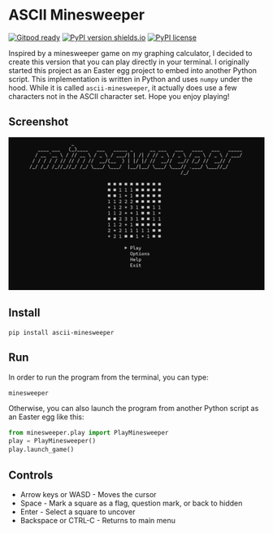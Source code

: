 # ASCII Minesweeper
[![Gitpod ready](https://img.shields.io/badge/Gitpod-ready-blue?logo=gitpod)](https://gitpod.io/#https://github.com/nyoungstudios/ascii-minesweeper)
[![PyPI version shields.io](https://img.shields.io/pypi/v/ascii-minesweeper.svg)](https://pypi.python.org/project/ascii-minesweeper/)
[![PyPI license](https://img.shields.io/pypi/l/ascii-minesweeper.svg)](https://pypi.python.org/project/ascii-minesweeper/)

Inspired by a minesweeper game on my graphing calculator, I decided to create this version that you can play directly in your terminal. I originally started this project as an Easter egg project to embed into another Python script. This implementation is written in Python and uses `numpy` under the hood. While it is called `ascii-minesweeper`, it actually does use a few characters not in the ASCII character set. Hope you enjoy playing!

## Screenshot
![ascii minesweeper screenshot](https://github.com/nyoungstudios/ascii-minesweeper/blob/main/images/homescreen.png?raw=true)
<!-- ![ascii minesweeper screenshot](images/homescreen.png) -->

## Install
```shell
pip install ascii-minesweeper
```

## Run
In order to run the program from the terminal, you can type:
```shell
minesweeper
```

Otherwise, you can also launch the program from another Python script as an Easter egg like this:
```python
from minesweeper.play import PlayMinesweeper
play = PlayMinesweeper()
play.launch_game()
```

## Controls
* Arrow keys or WASD - Moves the cursor
* Space - Mark a square as a flag, question mark, or back to hidden
* Enter - Select a square to uncover
* Backspace or CTRL-C - Returns to main menu
